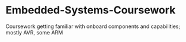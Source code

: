# Embedded-Systems-Coursework
Coursework getting familiar with onboard components and capabilities; mostly AVR, some ARM
